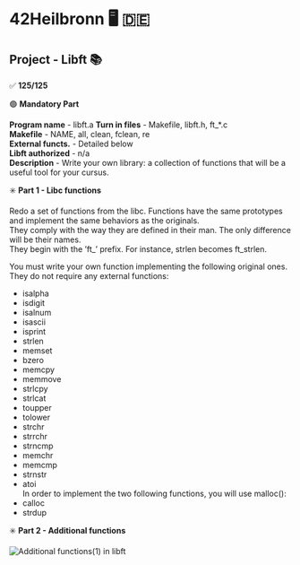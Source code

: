 # 42Heilbronn :desktop_computer: :de:

## Project - Libft :books:

:white_check_mark: **125/125**

:green_circle: **Mandatory Part**

**Program name** - libft.a 
**Turn in files** - Makefile, libft.h, ft_*.c\
**Makefile**      - NAME, all, clean, fclean, re\
**External functs.** - Detailed below\
**Libft authorized** -  n/a\
**Description**      - Write your own library: a collection of functions that will be a useful tool for your cursus.

:eight_spoked_asterisk: **Part 1 - Libc functions**

Redo a set of functions from the libc. Functions have the same prototypes and implement the same behaviors as the originals.\
They comply with the way they are defined in their man. The only difference will be their names.\
They begin with the ’ft_’ prefix. For instance, strlen becomes ft_strlen.

You must write your own function implementing the following original ones. They do not require any external functions:
- isalpha
- isdigit
- isalnum
- isascii
- isprint
- strlen
- memset
- bzero
- memcpy
- memmove
- strlcpy
- strlcat
- toupper
- tolower
- strchr
- strrchr
- strncmp
- memchr
- memcmp
- strnstr
- atoi\
In order to implement the two following functions, you will use malloc():
- calloc
- strdup

:eight_spoked_asterisk: **Part 2 - Additional functions**

![Additional functions(1) in libft]()

